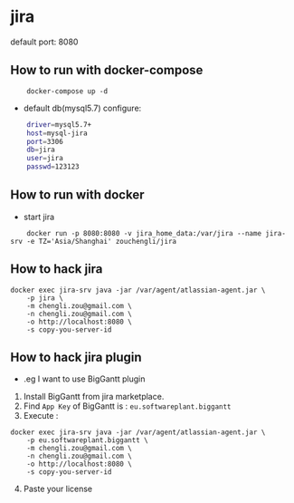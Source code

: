 # jira
default port: 8080

## How to run with docker-compose
```
    docker-compose up -d
```

- default db(mysql5.7) configure:

```bash
    driver=mysql5.7+
    host=mysql-jira
    port=3306
    db=jira
    user=jira
    passwd=123123
```

## How to run with docker

- start jira

```
    docker run -p 8080:8080 -v jira_home_data:/var/jira --name jira-srv -e TZ='Asia/Shanghai' zouchengli/jira
```

## How to hack jira

```
docker exec jira-srv java -jar /var/agent/atlassian-agent.jar \
    -p jira \
    -m chengli.zou@gmail.com \
    -n chengli.zou@gmail.com \
    -o http://localhost:8080 \
    -s copy-you-server-id
```

## How to hack jira plugin

- .eg I want to use BigGantt plugin
1. Install BigGantt from jira marketplace.
2. Find `App Key` of BigGantt is : `eu.softwareplant.biggantt`
3. Execute :

```
docker exec jira-srv java -jar /var/agent/atlassian-agent.jar \
    -p eu.softwareplant.biggantt \
    -m chengli.zou@gmail.com \
    -n chengli.zou@gmail.com \
    -o http://localhost:8080 \
    -s copy-you-server-id
```

4. Paste your license 
